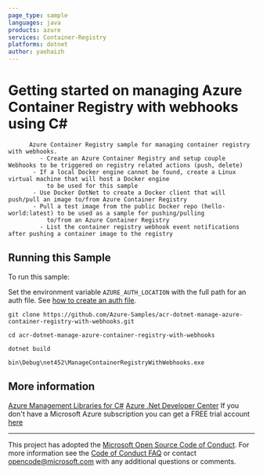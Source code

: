 ```yaml
---
page_type: sample
languages: java
products: azure
services: Container-Registry
platforms: dotnet
author: yaohaizh
---
```


# Getting started on managing Azure Container Registry with webhooks using C# #

          Azure Container Registry sample for managing container registry with webhooks.
             - Create an Azure Container Registry and setup couple Webhooks to be triggered on registry related actions (push, delete)
           - If a local Docker engine cannot be found, create a Linux virtual machine that will host a Docker engine
               to be used for this sample
           - Use Docker DotNet to create a Docker client that will push/pull an image to/from Azure Container Registry
           - Pull a test image from the public Docker repo (hello-world:latest) to be used as a sample for pushing/pulling
               to/from an Azure Container Registry
             - List the container registry webhook event notifications after pushing a container image to the registry


## Running this Sample ##

To run this sample:

Set the environment variable `AZURE_AUTH_LOCATION` with the full path for an auth file. See [how to create an auth file](https://github.com/Azure/azure-libraries-for-net/blob/master/AUTH.md).

    git clone https://github.com/Azure-Samples/acr-dotnet-manage-azure-container-registry-with-webhooks.git

    cd acr-dotnet-manage-azure-container-registry-with-webhooks
  
    dotnet build
    
    bin\Debug\net452\ManageContainerRegistryWithWebhooks.exe

## More information ##

[Azure Management Libraries for C#](https://github.com/Azure/azure-sdk-for-net/tree/Fluent)
[Azure .Net Developer Center](https://azure.microsoft.com/en-us/develop/net/)
If you don't have a Microsoft Azure subscription you can get a FREE trial account [here](http://go.microsoft.com/fwlink/?LinkId=330212)

---

This project has adopted the [Microsoft Open Source Code of Conduct](https://opensource.microsoft.com/codeofconduct/). For more information see the [Code of Conduct FAQ](https://opensource.microsoft.com/codeofconduct/faq/) or contact [opencode@microsoft.com](mailto:opencode@microsoft.com) with any additional questions or comments.